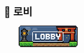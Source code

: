 # 🏯 로비

<div align="left"><figure><img src="../.gitbook/assets/lobby.png" alt=""><figcaption></figcaption></figure></div>
